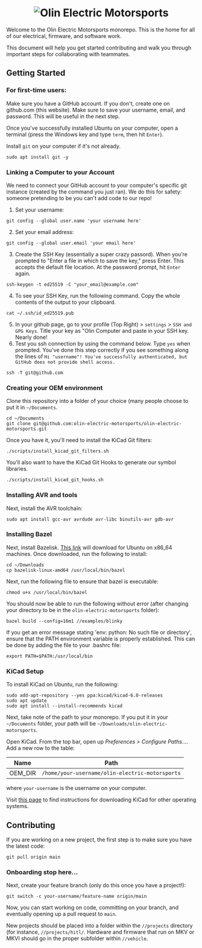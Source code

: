 <h1 align="center">
	<img
		alt="Olin Electric Motorsports"
		src="https://nyc3.digitaloceanspaces.com/oem-outline/logo-smaller.png">
</h1>

Welcome to the Olin Electric Motorsports monorepo. This is the home for all of our
electrical, firmware, and software work.

This document will help you get started contributing and walk you through
important steps for collaborating with teammates.

## Getting Started

### For first-time users:
Make sure you have a GitHub account. If you don't, create one on github.com (this website). Make sure to save your username, email, and password. This will be useful in the next step.

Once you've successfully installed Ubuntu on your computer, open a terminal (press the Windows key and type `term`, then hit `Enter`).

Install `git` on your computer if it's not already.
```shell
sudo apt install git -y
```

### Linking a Computer to your Account
We need to connect your GitHub account to your computer's specific git instance \(created by the command you just ran\). We do this for safety: someone pretending to be you can't add code to our repo!
1. Set your username:
```shell
git config --global user.name 'your username here'
```

2. Set your email address:
```shell
git config --global user.email 'your email here'
```

3. Create the SSH Key \(essentially a super crazy passord\). When you’re prompted to "Enter a file in which to save the key," press Enter. This accepts the default file location. At the password prompt, hit `Enter` again.
```shell
ssh-keygen -t ed25519 -C "your_email@example.com"
```

4. To see your SSH Key, run the following command. Copy the whole contents of the output to your clipboard.
```shell
cat ~/.ssh/id_ed25519.pub
```

5. In your github page, go to your profile \(Top Right\) > `settings` > `SSH and GPG Keys`. Title your key as "Olin Computer and paste in your SSH key. Nearly done!
6. Test you ssh connection by using the command below. Type `yes` when prompted. You've done this step correctly if you see something along the lines of `Hi "username"! You've successfully authenticated, but GitHub does not provide shell access.`
```shell
ssh -T git@github.com
```
### Creating your OEM environment
Clone this repository into a folder of your choice (many people
choose to put it in `~/Documents`.

```shell
cd ~/Documents
git clone git@github.com:olin-electric-motorsports/olin-electric-motorsports.git
```

Once you have it, you'll need to install the KiCad Git filters:

```shell
./scripts/install_kicad_git_filters.sh
```

You'll also want to have the KiCad Git Hooks to generate our symbol libraries.
```shell
./scripts/install_kicad_git_hooks.sh
```

### Installing AVR and tools

Next, install the AVR toolchain:

```shell
sudo apt install gcc-avr avrdude avr-libc binutils-avr gdb-avr
```

### Installing Bazel

Next, install Bazelisk. [This
link](https://github.com/bazelbuild/bazelisk/releases/download/v1.10.1/bazelisk-linux-amd64)
will download for Ubuntu on x86\_64 machines. Once downloaded, run the
following to install:

```shell
cd ~/Downloads
cp bazelisk-linux-amd64 /usr/local/bin/bazel
```
Next, run the following file to ensure that bazel is executable:
```shell
chmod u+x /usr/local/bin/bazel
```
You should now be able to run the following without error (after changing your directory to be in
the `olin-electric-motorsports` folder):

```shell
bazel build --config=16m1 //examples/blinky
```
If you get an error message stating 'env: python: No such file or directory', ensure that the PATH environment variable is properly established. This can be done by adding the file to your .bashrc file:

```
export PATH=$PATH:/usr/local/bin
```

### KiCad Setup

To install KiCad on Ubuntu, run the following:

```shell
sudo add-apt-repository --yes ppa:kicad/kicad-6.0-releases
sudo apt update
sudo apt install --install-recommends kicad
```

Next, take note of the path to your monorepo. If you put it in your
`~/Documents` folder, your path will be `~/Downloads/olin-electric-motorsports`.

Open KiCad. From the top bar, open up _Preferences > Configure Paths..._. Add a
new row to the table:

Name | Path
-----|-----
OEM\_DIR|`/home/your-username/olin-electric-motorsports`

where `your-username` is the username on your computer.

Visit [this page](https://www.kicad.org/download/) to find instructions for
downloading KiCad for other operating systems.

## Contributing

If you are working on a new project, the first step is to make sure you have the
latest code:

```shell
git pull origin main
```

### Onboarding stop here...

Next, create your feature branch (only do this once you have a project!):

```shell
git switch -c your-username/feature-name origin/main
```

Now, you can start working on code, committing on your branch, and eventually
opening up a pull request to `main`.

New projects should be placed into a folder within the `//projects` directory
(for instance, `//projects/hitl/`. Hardware and firmware that run on MKV or MKVI
should go in the proper subfolder within `//vehicle`.
